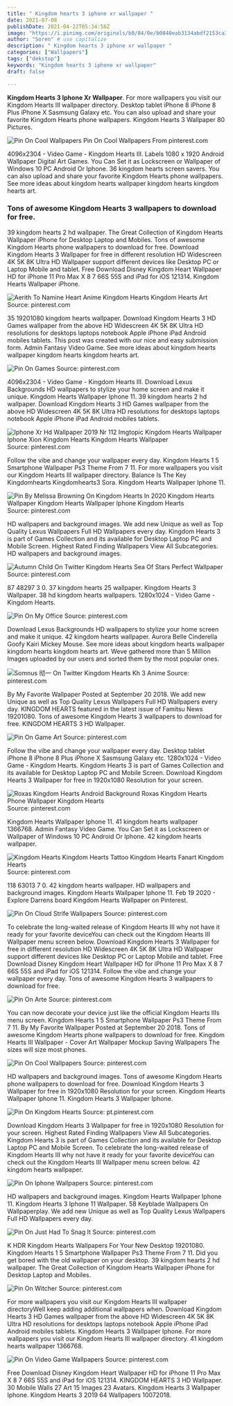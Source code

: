 ```yaml
---
title: " Kingdom hearts 3 iphone xr wallpaper "
date: 2021-07-08
publishDate: 2021-04-22T05:34:56Z
image: "https://i.pinimg.com/originals/b0/84/0e/b0840eab3134abdf2153ca3eea785b8c.jpg"
author: "Soren" # use capitalize
description: " Kingdom hearts 3 iphone xr wallpaper "
categories: ["Wallpapers"]
tags: ["dekstop"]
keywords: "Kingdom hearts 3 iphone xr wallpaper"
draft: false

---
```



**Kingdom Hearts 3 Iphone Xr Wallpaper**. For more wallpapers you visit our Kingdom Hearts III wallpaper directory. Desktop tablet iPhone 8 iPhone 8 Plus iPhone X Sasmsung Galaxy etc. You can also upload and share your favorite Kingdom Hearts phone wallpapers. Kingdom Hearts 3 Wallpaper 80 Pictures.

![Pin On Cool Wallpapers](https://i.pinimg.com/474x/39/0e/c9/390ec9f2914601d5d3ca4e309e537355.jpg "Pin On Cool Wallpapers")
Pin On Cool Wallpapers From pinterest.com


4096x2304 - Video Game - Kingdom Hearts III. Labels 1080 x 1920 Android Wallpaper Digital Art Games. You Can Set it as Lockscreen or Wallpaper of Windows 10 PC Android Or Iphone. 36 kingdom hearts screen savers. You can also upload and share your favorite Kingdom Hearts phone wallpapers. See more ideas about kingdom hearts wallpaper kingdom hearts kingdom hearts art.

### Tons of awesome Kingdom Hearts 3 wallpapers to download for free.

39 kingdom hearts 2 hd wallpaper. The Great Collection of Kingdom Hearts Wallpaper iPhone for Desktop Laptop and Mobiles. Tons of awesome Kingdom Hearts phone wallpapers to download for free. Download Kingdom Hearts 3 Wallpaper for free in different resolution HD Widescreen 4K 5K 8K Ultra HD Wallpaper support different devices like Desktop PC or Laptop Mobile and tablet. Free Download Disney Kingdom Heart Wallpaper HD for iPhone 11 Pro Max X 8 7 66S 55S and iPad for iOS 121314. Kingdom Hearts Wallpaper iPhone.


![Aerith To Namine Heart Anime Kingdom Hearts Kingdom Hearts Art](https://i.pinimg.com/originals/89/db/e3/89dbe3b235e962cd53b044f000dba34e.jpg "Aerith To Namine Heart Anime Kingdom Hearts Kingdom Hearts Art")
Source: pinterest.com

35 19201080 kingdom hearts wallpaper. Download Kingdom Hearts 3 HD Games wallpaper from the above HD Widescreen 4K 5K 8K Ultra HD resolutions for desktops laptops notebook Apple iPhone iPad Android mobiles tablets. This post was created with our nice and easy submission form. Admin Fantasy Video Game. See more ideas about kingdom hearts wallpaper kingdom hearts kingdom hearts art.

![Pin On Games](https://i.pinimg.com/originals/fa/6a/aa/fa6aaac8dbbe43f2784f4411bdae93c1.jpg "Pin On Games")
Source: pinterest.com

4096x2304 - Video Game - Kingdom Hearts III. Download Lexus Backgrounds HD wallpapers to stylize your home screen and make it unique. Kingdom Hearts Wallpaper Iphone 11. 39 kingdom hearts 2 hd wallpaper. Download Kingdom Hearts 3 HD Games wallpaper from the above HD Widescreen 4K 5K 8K Ultra HD resolutions for desktops laptops notebook Apple iPhone iPad Android mobiles tablets.

![Iphone Xr Hd Wallpaper 2019 Nr 112 Imgtopic Kingdom Hearts Wallpaper Iphone Xion Kingdom Hearts Kingdom Hearts Wallpaper](https://i.pinimg.com/originals/a6/b0/51/a6b0516851b3e35e2f4e7009e5de2e57.png "Iphone Xr Hd Wallpaper 2019 Nr 112 Imgtopic Kingdom Hearts Wallpaper Iphone Xion Kingdom Hearts Kingdom Hearts Wallpaper")
Source: pinterest.com

Follow the vibe and change your wallpaper every day. Kingdom Hearts 1 5 Smartphone Wallpaper Ps3 Theme From 7 11. For more wallpapers you visit our Kingdom Hearts III wallpaper directory. Balance Is The Key Kingdomhearts Kingdomhearts3 Sora. Kingdom Hearts Wallpaper Iphone 11.

![Pin By Melissa Browning On Kingdom Hearts In 2020 Kingdom Hearts Wallpaper Kingdom Hearts Wallpaper Iphone Kingdom Hearts](https://i.pinimg.com/736x/8a/d2/67/8ad26759fa61914fe113bac4500adea2.jpg "Pin By Melissa Browning On Kingdom Hearts In 2020 Kingdom Hearts Wallpaper Kingdom Hearts Wallpaper Iphone Kingdom Hearts")
Source: pinterest.com

HD wallpapers and background images. We add new Unique as well as Top Quality Lexus Wallpapers Full HD Wallpapers every day. Kingdom Hearts 3 is part of Games Collection and its available for Desktop Laptop PC and Mobile Screen. Highest Rated Finding Wallpapers View All Subcategories. HD wallpapers and background images.

![Autumn Child On Twitter Kingdom Hearts Sea Of Stars Perfect Wallpaper](https://i.pinimg.com/originals/6a/1e/be/6a1ebece5c065959845fe62c246a7e60.png "Autumn Child On Twitter Kingdom Hearts Sea Of Stars Perfect Wallpaper")
Source: pinterest.com

87 48297 3 0. 37 kingdom hearts 25 wallpaper. Kingdom Hearts 3 Wallpaper. 38 hd kingdom hearts wallpapers. 1280x1024 - Video Game - Kingdom Hearts.

![Pin On My Office](https://i.pinimg.com/originals/03/ef/2d/03ef2d7f6fd3f7831b76340458d5064e.jpg "Pin On My Office")
Source: pinterest.com

Download Lexus Backgrounds HD wallpapers to stylize your home screen and make it unique. 42 kingdom hearts wallpaper. Aurora Belle Cinderella Goofy Kairi Mickey Mouse. See more ideas about kingdom hearts wallpaper kingdom hearts kingdom hearts art. Weve gathered more than 5 Million Images uploaded by our users and sorted them by the most popular ones.

![Somnus 彻一 On Twitter Kingdom Hearts Kh 3 Anime](https://i.pinimg.com/736x/0f/9d/e7/0f9de7a7ab403502973cc5220ad93876.jpg "Somnus 彻一 On Twitter Kingdom Hearts Kh 3 Anime")
Source: pinterest.com

By My Favorite Wallpaper Posted at September 20 2018. We add new Unique as well as Top Quality Lexus Wallpapers Full HD Wallpapers every day. KINGDOM HEARTS featured in the latest issue of Famitsu News 19201080. Tons of awesome Kingdom Hearts 3 wallpapers to download for free. KINGDOM HEARTS 3 HD Wallpaper.

![Pin On Game Art](https://i.pinimg.com/originals/76/9d/aa/769daa1db4aaf970f83577913c3eb644.png "Pin On Game Art")
Source: pinterest.com

Follow the vibe and change your wallpaper every day. Desktop tablet iPhone 8 iPhone 8 Plus iPhone X Sasmsung Galaxy etc. 1280x1024 - Video Game - Kingdom Hearts. Kingdom Hearts 3 is part of Games Collection and its available for Desktop Laptop PC and Mobile Screen. Download Kingdom Hearts 3 Wallpaper for free in 1920x1080 Resolution for your screen.

![Roxas Kingdom Hearts Android Background Roxas Kingdom Hearts Phone Wallpaper Kingdom Hearts](https://i.pinimg.com/736x/f7/58/74/f75874bfa7499d124cb1d8d3652b2cdf.jpg "Roxas Kingdom Hearts Android Background Roxas Kingdom Hearts Phone Wallpaper Kingdom Hearts")
Source: pinterest.com

Kingdom Hearts Wallpaper Iphone 11. 41 kingdom hearts wallpaper 1366768. Admin Fantasy Video Game. You Can Set it as Lockscreen or Wallpaper of Windows 10 PC Android Or Iphone. 42 kingdom hearts wallpaper.

![Kingdom Hearts Kingdom Hearts Tattoo Kingdom Hearts Fanart Kingdom Hearts](https://i.pinimg.com/originals/97/f9/15/97f9150f75c6472acd245d9df5049ad4.jpg "Kingdom Hearts Kingdom Hearts Tattoo Kingdom Hearts Fanart Kingdom Hearts")
Source: pinterest.com

118 63013 7 0. 42 kingdom hearts wallpaper. HD wallpapers and background images. Kingdom Hearts Wallpaper Iphone 11. Feb 19 2020 - Explore Darrens board Kingdom Hearts Wallpaper on Pinterest.

![Pin On Cloud Strife Wallpapers](https://i.pinimg.com/originals/4e/a3/06/4ea306aac909b60bb712e4a7b5ea6d25.jpg "Pin On Cloud Strife Wallpapers")
Source: pinterest.com

To celebrate the long-waited release of Kingdom Hearts III why not have it ready for your favorite deviceYou can check out the Kingdom Hearts III Wallpaper menu screen below. Download Kingdom Hearts 3 Wallpaper for free in different resolution HD Widescreen 4K 5K 8K Ultra HD Wallpaper support different devices like Desktop PC or Laptop Mobile and tablet. Free Download Disney Kingdom Heart Wallpaper HD for iPhone 11 Pro Max X 8 7 66S 55S and iPad for iOS 121314. Follow the vibe and change your wallpaper every day. Tons of awesome Kingdom Hearts 3 wallpapers to download for free.

![Pin On Arte](https://i.pinimg.com/originals/aa/80/14/aa8014500a59705ea6d893e2db30bd6e.jpg "Pin On Arte")
Source: pinterest.com

You can now decorate your device just like the official Kingdom Hearts IIIs menu screen. Kingdom Hearts 1 5 Smartphone Wallpaper Ps3 Theme From 7 11. By My Favorite Wallpaper Posted at September 20 2018. Tons of awesome Kingdom Hearts phone wallpapers to download for free. Kingdom Hearts III Wallpaper - Cover Art Wallpaper Mockup Saving Wallpapers The sizes will size most phones.

![Pin On Cool Wallpapers](https://i.pinimg.com/474x/39/0e/c9/390ec9f2914601d5d3ca4e309e537355.jpg "Pin On Cool Wallpapers")
Source: pinterest.com

HD wallpapers and background images. Tons of awesome Kingdom Hearts phone wallpapers to download for free. Download Kingdom Hearts 3 Wallpaper for free in 1920x1080 Resolution for your screen. Kingdom Hearts Wallpaper Iphone 11. Kingdom Hearts 3 Wallpaper Iphone.

![Pin On Kingdom Hearts](https://i.pinimg.com/originals/ec/82/cb/ec82cb3f4ec357663ecbc0c9599884e5.jpg "Pin On Kingdom Hearts")
Source: pt.pinterest.com

Download Kingdom Hearts 3 Wallpaper for free in 1920x1080 Resolution for your screen. Highest Rated Finding Wallpapers View All Subcategories. Kingdom Hearts 3 is part of Games Collection and its available for Desktop Laptop PC and Mobile Screen. To celebrate the long-waited release of Kingdom Hearts III why not have it ready for your favorite deviceYou can check out the Kingdom Hearts III Wallpaper menu screen below. 42 kingdom hearts wallpaper.

![Pin On Iphone Wallpapers](https://i.pinimg.com/originals/29/12/3e/29123e4555abf4afc3a51dc5c90d5e30.jpg "Pin On Iphone Wallpapers")
Source: pinterest.com

HD wallpapers and background images. Kingdom Hearts Wallpaper Iphone 11. Kingdom Hearts 3 Iphone 11 Wallpaper. 58 Keyblade Wallpapers On Wallpaperplay. We add new Unique as well as Top Quality Lexus Wallpapers Full HD Wallpapers every day.

![Pin On Just Had To Snag It](https://i.pinimg.com/originals/8d/1c/80/8d1c80dee9fc82a1f9faed4dc8e9d454.jpg "Pin On Just Had To Snag It")
Source: pinterest.com

K HDR Kingdom Hearts Wallpapers For Your New Desktop 19201080. Kingdom Hearts 1 5 Smartphone Wallpaper Ps3 Theme From 7 11. Did you get bored with the old wallpaper on your desktop. 39 kingdom hearts 2 hd wallpaper. The Great Collection of Kingdom Hearts Wallpaper iPhone for Desktop Laptop and Mobiles.

![Pin On Witcher](https://i.pinimg.com/originals/7a/d6/0f/7ad60f2243a3106681be00b0ace5c5fe.png "Pin On Witcher")
Source: pinterest.com

For more wallpapers you visit our Kingdom Hearts III wallpaper directoryWell keep adding additional wallpapers when. Download Kingdom Hearts 3 HD Games wallpaper from the above HD Widescreen 4K 5K 8K Ultra HD resolutions for desktops laptops notebook Apple iPhone iPad Android mobiles tablets. Kingdom Hearts 3 Wallpaper Iphone. For more wallpapers you visit our Kingdom Hearts III wallpaper directory. 41 kingdom hearts wallpaper 1366768.

![Pin On Video Game Wallpapers](https://i.pinimg.com/originals/b0/84/0e/b0840eab3134abdf2153ca3eea785b8c.jpg "Pin On Video Game Wallpapers")
Source: pinterest.com

Free Download Disney Kingdom Heart Wallpaper HD for iPhone 11 Pro Max X 8 7 66S 55S and iPad for iOS 121314. KINGDOM HEARTS 3 HD Wallpaper. 30 Mobile Walls 27 Art 15 Images 23 Avatars. Kingdom Hearts 3 Wallpaper Iphone. Kingdom Hearts 3 2019 64 Wallpapers 10072018.

